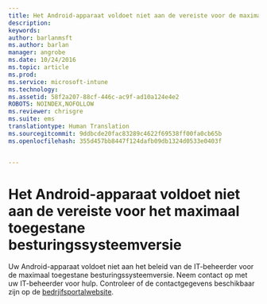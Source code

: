 ```yaml
---
title: Het Android-apparaat voldoet niet aan de vereiste voor de maximaal toegestane besturingssysteemversie | Microsoft Intune
description: 
keywords: 
author: barlanmsft
ms.author: barlan
manager: angrobe
ms.date: 10/24/2016
ms.topic: article
ms.prod: 
ms.service: microsoft-intune
ms.technology: 
ms.assetid: 58f2a207-88cf-446c-ac9f-ad10a124e4e2
ROBOTS: NOINDEX,NOFOLLOW
ms.reviewer: chrisgre
ms.suite: ems
translationtype: Human Translation
ms.sourcegitcommit: 9ddbcde20fac83289c4622f69538ff00fa0cb65b
ms.openlocfilehash: 355d457bb8447f124dafb09db1324d0533e0403f


---
```


# <a name="android-device-doesnt-comply-with-the-maximum-operating-system-version"></a>Het Android-apparaat voldoet niet aan de vereiste voor het maximaal toegestane besturingssysteemversie

Uw Android-apparaat voldoet niet aan het beleid van de IT-beheerder voor de maximaal toegestane besturingssysteemversie. Neem contact op met uw IT-beheerder voor hulp. Controleer of de contactgegevens beschikbaar zijn op de [bedrjifsportalwebsite](http://portal.manage.microsoft.com).





<!--HONumber=Nov16_HO1-->


